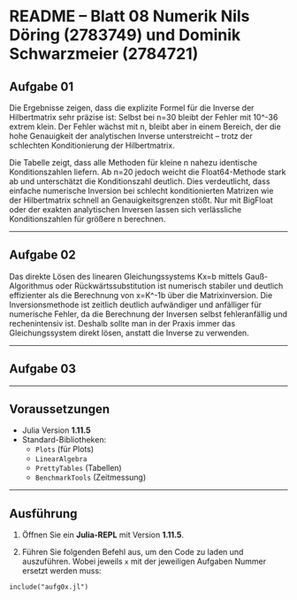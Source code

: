 
# README – Blatt 08 Numerik Nils Döring (2783749) und Dominik Schwarzmeier (2784721)

## Aufgabe 01

Die Ergebnisse zeigen, dass die explizite Formel für die Inverse der Hilbertmatrix sehr präzise ist: Selbst bei n=30 bleibt der Fehler mit 10^-36 extrem klein. Der Fehler wächst mit n, bleibt aber in einem Bereich, der die hohe Genauigkeit der analytischen Inverse unterstreicht – trotz der schlechten Konditionierung der Hilbertmatrix.

Die Tabelle zeigt, dass alle Methoden für kleine n nahezu identische Konditionszahlen liefern. Ab n=20 jedoch weicht die Float64-Methode stark ab und unterschätzt die Konditionszahl deutlich. Dies verdeutlicht, dass einfache numerische Inversion bei schlecht konditionierten Matrizen wie der Hilbertmatrix schnell an Genauigkeitsgrenzen stößt. Nur mit BigFloat oder der exakten analytischen Inversen lassen sich verlässliche Konditionszahlen für größere n berechnen.


---

## Aufgabe 02

Das direkte Lösen des linearen Gleichungssystems Kx=b mittels Gauß-Algorithmus oder Rückwärtssubstitution ist numerisch stabiler und deutlich effizienter als die Berechnung von x=K^-1b über die Matrixinversion. Die Inversionsmethode ist zeitlich deutlich aufwändiger und anfälliger für numerische Fehler, da die Berechnung der Inversen selbst fehleranfällig und rechenintensiv ist. Deshalb sollte man in der Praxis immer das Gleichungssystem direkt lösen, anstatt die Inverse zu verwenden.

---

## Aufgabe 03


---

## Voraussetzungen

- Julia Version **1.11.5**
- Standard-Bibliotheken:
  - `Plots` (für Plots)
  - `LinearAlgebra`
  - `PrettyTables` (Tabellen)
  - `BenchmarkTools` (Zeitmessung)
  
---

## Ausführung

1. Öffnen Sie ein **Julia-REPL** mit Version **1.11.5**.

2. Führen Sie folgenden Befehl aus, um den Code zu laden und auszuführen. Wobei jeweils `x` mit der jeweiligen Aufgaben Nummer ersetzt werden muss:

```
include("aufg0x.jl")
```